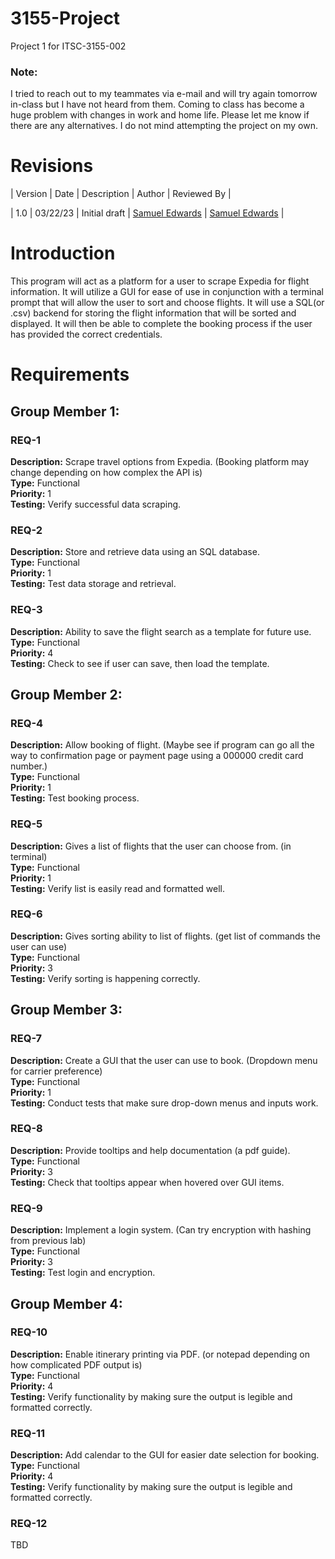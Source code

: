 # 3155-Project
Project 1 for ITSC-3155-002

### Note:
I tried to reach out to my teammates via e-mail and will try again tomorrow in-class but I have not heard from them. Coming to class has become a huge problem with changes in work and home life. Please let me know if there are any alternatives. I do not mind attempting the project on my own.

# Revisions

|  Version  |  Date  |  Description  |  Author  |  Reviewed By  |

| 1.0 | 03/22/23 | Initial draft | [Samuel Edwards](mailto:sedwar92@uncc.edu) | [Samuel Edwards](mailto:sedwar92@uncc.edu) |


# **Introduction**
This program will act as a platform for a user to scrape Expedia for flight information. It will utilize a GUI for ease of use in conjunction with a terminal prompt that will allow the user to sort and choose flights. It will use a SQL(or .csv) backend for storing the flight information that will be sorted and displayed. It will then be able to complete the booking process if the user has provided the correct credentials.

# **Requirements**

## Group Member 1:
### REQ-1
**Description:** Scrape travel options from Expedia. (Booking platform may change depending on how complex the API is)  
**Type:** Functional  
**Priority:** 1  
**Testing:** Verify successful data scraping.  

### REQ-2
**Description:** Store and retrieve data using an SQL database.  
**Type:** Functional  
**Priority:** 1  
**Testing:** Test data storage and retrieval.  

### REQ-3
**Description:** Ability to save the flight search as a template for future use.  
**Type:** Functional  
**Priority:** 4  
**Testing:** Check to see if user can save, then load the template.  

## Group Member 2:

### REQ-4
**Description:** Allow booking of flight. (Maybe see if program can go all the way to confirmation page or payment page using a 000000 credit card number.)  
**Type:** Functional  
**Priority:** 1  
**Testing:** Test booking process.  

### REQ-5
**Description:** Gives a list of flights that the user can choose from. (in terminal)  
**Type:** Functional  
**Priority:** 1  
**Testing:** Verify list is easily read and formatted well.  

### REQ-6
**Description:** Gives sorting ability to list of flights. (get list of commands the user can use)  
**Type:** Functional  
**Priority:** 3  
**Testing:** Verify sorting is happening correctly.  

## Group Member 3:

### REQ-7
**Description:** Create a GUI that the user can use to book. (Dropdown menu for carrier preference)  
**Type:** Functional  
**Priority:** 1  
**Testing:** Conduct tests that make sure drop-down menus and inputs work.  

### REQ-8
**Description:** Provide tooltips and help documentation (a pdf guide).  
**Type:** Functional  
**Priority:** 3  
**Testing:** Check that tooltips appear when hovered over GUI items.  

### REQ-9
**Description:** Implement a login system. (Can try encryption with hashing from previous lab)  
**Type:** Functional  
**Priority:** 3  
**Testing:** Test login and encryption.  

## Group Member 4:

### REQ-10
**Description:** Enable itinerary printing via PDF. (or notepad depending on how complicated PDF output is)  
**Type:** Functional  
**Priority:** 4  
**Testing:** Verify functionality by making sure the output is legible and formatted correctly.  
### REQ-11
**Description:** Add calendar to the GUI for easier date selection for booking.  
**Type:** Functional  
**Priority:** 4  
**Testing:** Verify functionality by making sure the output is legible and formatted correctly.  
### REQ-12
TBD  
